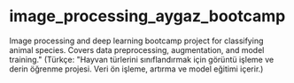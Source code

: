 # image_processing_aygaz_bootcamp
Image processing and deep learning bootcamp project for classifying animal species. Covers data preprocessing, augmentation, and model training."  (Türkçe: "Hayvan türlerini sınıflandırmak için görüntü işleme ve derin öğrenme projesi. Veri ön işleme, artırma ve model eğitimi içerir.)
